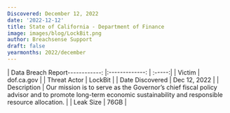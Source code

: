 ```yaml
---
Discovered: December 12, 2022
date: '2022-12-12'
title: State of California - Department of Finance
image: images/blog/LockBit.png
author: Breachsense Support
draft: false
yearmonths: 2022/december
---
```


| Data Breach Report------------:     |:-------------:    | :-----:|
| Victim      | dof.ca.gov      | 
| Threat Actor      | LockBit      | 
| Date Discovered      | Dec 12, 2022      | 
| Description      | Our mission is to serve as the Governor’s chief fiscal policy advisor and to promote long-term economic sustainability and responsible resource allocation.      | 
| Leak Size      | 76GB      | 

